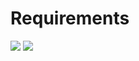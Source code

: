 # Requirements
<img src="https://img.shields.io/badge/-Python-3776AB.svg?logo=python&style=flat&logoColor=white">
<img src="https://img.shields.io/badge/-PyTorch-EE4C2C.svg?logo=pytorch&style=flat&logoColor=white">